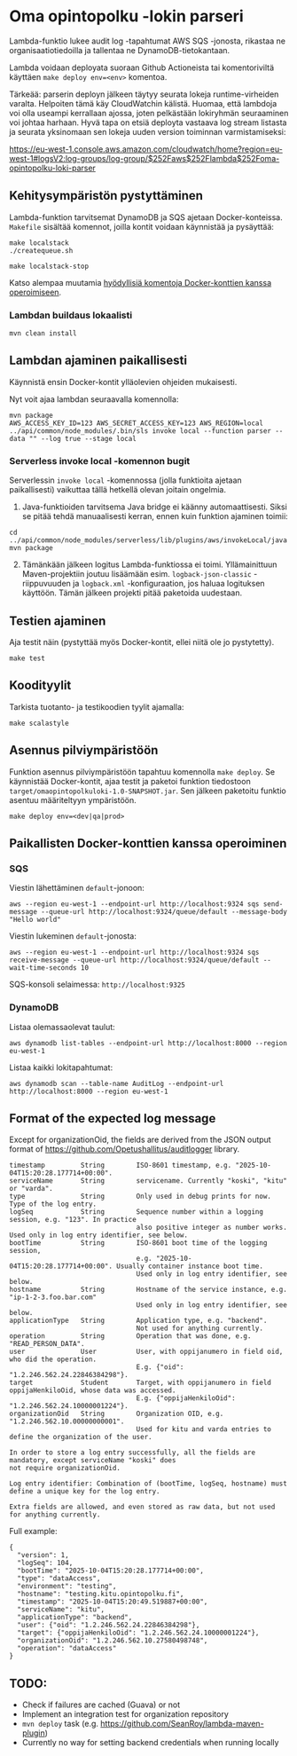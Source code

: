 # Oma opintopolku -lokin parseri

Lambda-funktio lukee audit log -tapahtumat AWS SQS -jonosta, rikastaa ne organisaatiotiedoilla ja tallentaa ne DynamoDB-tietokantaan.

Lambda voidaan deployata suoraan Github Actioneista tai komentoriviltä käyttäen `make deploy env=<env>` komentoa.

Tärkeää: parserin deployn jälkeen täytyy seurata lokeja runtime-virheiden varalta. Helpoiten tämä käy CloudWatchin kälistä.
Huomaa, että lambdoja voi olla useampi kerrallaan ajossa, joten pelkästään lokiryhmän seuraaminen voi johtaa harhaan.
Hyvä tapa on etsiä deployta vastaava log stream listasta ja seurata yksinomaan sen lokeja uuden version toiminnan varmistamiseksi:

https://eu-west-1.console.aws.amazon.com/cloudwatch/home?region=eu-west-1#logsV2:log-groups/log-group/$252Faws$252Flambda$252Foma-opintopolku-loki-parser

## Kehitysympäristön pystyttäminen

Lambda-funktion tarvitsemat DynamoDB ja SQS ajetaan Docker-konteissa. `Makefile` sisältää komennot, joilla kontit voidaan käynnistää ja pysäyttää:

``` shell
make localstack
./createqueue.sh

make localstack-stop
```

Katso alempaa muutamia [hyödyllisiä komentoja Docker-konttien kanssa operoimiseen](#paikallisten-docker-konttien-kanssa-operoiminen).

### Lambdan buildaus lokaalisti

```mvn clean install```

## Lambdan ajaminen paikallisesti

Käynnistä ensin Docker-kontit ylläolevien ohjeiden mukaisesti.

Nyt voit ajaa lambdan seuraavalla komennolla:

```shell
mvn package
AWS_ACCESS_KEY_ID=123 AWS_SECRET_ACCESS_KEY=123 AWS_REGION=local ../api/common/node_modules/.bin/sls invoke local --function parser --data "" --log true --stage local
```

### Serverless invoke local -komennon bugit

Serverlessin `invoke local` -komennossa (jolla funktioita ajetaan paikallisesti) vaikuttaa tällä hetkellä olevan joitain ongelmia.

1. Java-funktioiden tarvitsema Java bridge ei käänny automaattisesti. Siksi se pitää tehdä manuaalisesti kerran, ennen kuin funktion ajaminen toimii:

```shell
cd ../api/common/node_modules/serverless/lib/plugins/aws/invokeLocal/java
mvn package
```

2. Tämänkään jälkeen logitus Lambda-funktiossa ei toimi. Yllämainittuun Maven-projektiin joutuu lisäämään esim. `logback-json-classic` -riippuvuuden ja `logback.xml` -konfiguraation, jos haluaa logituksen käyttöön. Tämän jälkeen projekti pitää paketoida uudestaan.

## Testien ajaminen

Aja testit näin (pystyttää myös Docker-kontit, ellei niitä ole jo pystytetty).

```shell
make test
```

## Koodityylit

Tarkista tuotanto- ja testikoodien tyylit ajamalla:

```shell
make scalastyle
```

## Asennus pilviympäristöön

Funktion asennus pilviympäristöön tapahtuu komennolla `make deploy`. Se käynnistää Docker-kontit, ajaa testit ja paketoi funktion tiedostoon `target/omaopintopolkuloki-1.0-SNAPSHOT.jar`. Sen jälkeen paketoitu funktio asentuu määriteltyyn ympäristöön.

```shell
make deploy env=<dev|qa|prod>
```

## Paikallisten Docker-konttien kanssa operoiminen

### SQS

Viestin lähettäminen `default`-jonoon:

```shell
aws --region eu-west-1 --endpoint-url http://localhost:9324 sqs send-message --queue-url http://localhost:9324/queue/default --message-body "Hello world"
```

Viestin lukeminen `default`-jonosta:

```shell
aws --region eu-west-1 --endpoint-url http://localhost:9324 sqs receive-message --queue-url http://localhost:9324/queue/default --wait-time-seconds 10
```

SQS-konsoli selaimessa: `http://localhost:9325`

### DynamoDB

Listaa olemassaolevat taulut:

```shell
aws dynamodb list-tables --endpoint-url http://localhost:8000 --region eu-west-1
```

Listaa kaikki lokitapahtumat:
```shell
aws dynamodb scan --table-name AuditLog --endpoint-url http://localhost:8000 --region eu-west-1
```

## Format of the expected log message

Except for organizationOid, the fields are derived from the JSON output format of
https://github.com/Opetushallitus/auditlogger library.

    timestamp         String        ISO-8601 timestamp, e.g. "2025-10-04T15:20:28.177714+00:00".
    serviceName       String        servicename. Currently "koski", "kitu" or "varda".
    type              String        Only used in debug prints for now. Type of the log entry.
    logSeq            String        Sequence number within a logging session, e.g. "123". In practice
                                    also positive integer as number works. Used only in log entry identifier, see below.
    bootTime          String        ISO-8601 boot time of the logging session,
                                    e.g. "2025-10-04T15:20:28.177714+00:00". Usually container instance boot time.
                                    Used only in log entry identifier, see below.
    hostname          String        Hostname of the service instance, e.g. "ip-1-2-3.foo.bar.com"
                                    Used only in log entry identifier, see below.
    applicationType   String        Application type, e.g. "backend".
                                    Not used for anything currently.
    operation         String        Operation that was done, e.g. "READ_PERSON_DATA".
    user              User          User, with oppijanumero in field oid, who did the operation.
                                    E.g. {"oid": "1.2.246.562.24.22846384298"}.
    target            Student       Target, with oppijanumero in field oppijaHenkiloOid, whose data was accessed.
                                    E.g. {"oppijaHenkiloOid": "1.2.246.562.24.10000001224"}.
    organizationOid   String        Organization OID, e.g. "1.2.246.562.10.00000000001".
                                    Used for kitu and varda entries to define the organization of the user.

    In order to store a log entry successfully, all the fields are mandatory, except serviceName "koski" does
    not require organizationOid.

    Log entry identifier: Combination of (bootTime, logSeq, hostname) must define a unique key for the log entry.

    Extra fields are allowed, and even stored as raw data, but not used for anything currently.

Full example:

    {
      "version": 1,
      "logSeq": 104,
      "bootTime": "2025-10-04T15:20:28.177714+00:00",
      "type": "dataAccess",
      "environment": "testing",
      "hostname": "testing.kitu.opintopolku.fi",
      "timestamp": "2025-10-04T15:20:49.519887+00:00",
      "serviceName": "kitu",
      "applicationType": "backend",
      "user": {"oid": "1.2.246.562.24.22846384298"},
      "target": {"oppijaHenkiloOid": "1.2.246.562.24.10000001224"},
      "organizationOid": "1.2.246.562.10.27580498748",
      "operation": "dataAccess"
    }

## TODO:

   * Check if failures are cached (Guava) or not
   * Implement an integration test for organization repository
   * `mvn deploy` task (e.g. https://github.com/SeanRoy/lambda-maven-plugin)
   * Currently no way for setting backend credentials when running locally
